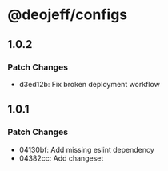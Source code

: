 # @deojeff/configs

## 1.0.2

### Patch Changes

- d3ed12b: Fix broken deployment workflow

## 1.0.1

### Patch Changes

- 04130bf: Add missing eslint dependency
- 04382cc: Add changeset
